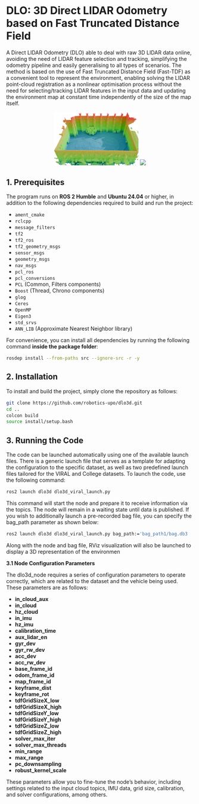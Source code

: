 <a id="readme-top"></a>
<!-- PROJECT LOGO -->
<br />
<div>

# DLO: 3D Direct LIDAR Odometry based on Fast Truncated Distance Field

A Direct LIDAR Odometry (DLO) able to deal with raw 3D LIDAR data online, avoiding the need of LIDAR feature selection and tracking, simplifying the odometry pipeline and easily generalising to all types of scenarios. The method is based on the use of Fast Truncated Distance Field (Fast-TDF) as a convenient tool to represent the environment, enabling solving the LIDAR point-cloud registration as a nonlinear optimisation process without the need for selecting/tracking LIDAR features in the input data and updating the environment map at constant time independently of the size of the map itself.
<p align="center">
  <img src="media/map_college.png" width="45%" />
  <img src="media/map_eee02.png" width="45%" />
</p>

## 1. Prerequisites


The program runs on **ROS 2 Humble** and **Ubuntu 24.04** or higher, in addition to the following dependencies required to build and run the project:

- `ament_cmake`
- `rclcpp`
- `message_filters`
- `tf2`
- `tf2_ros`
- `tf2_geometry_msgs`
- `sensor_msgs`
- `geometry_msgs`
- `nav_msgs`
- `pcl_ros`
- `pcl_conversions`
- `PCL` (Common, Filters components)
- `Boost` (Thread, Chrono components)
- `glog`
- `Ceres`
- `OpenMP`
- `Eigen3`
- `std_srvs`
- `ANN_LIB` (Approximate Nearest Neighbor library)

For convenience, you can install all dependencies by running the following command **inside the package folder**:
```bash
rosdep install --from-paths src --ignore-src -r -y
```

## 2. Installation


To install and build the project, simply clone the repository as follows:

   ```bash
   git clone https://github.com/robotics-upo/dlo3d.git
   cd ..
   colcon build
   source install/setup.bash
```

## 3. Running the Code
The code can be launched automatically using one of the available launch files. There is a generic launch file that serves as a template for adapting the configuration to the specific dataset, as well as two predefined launch files tailored for the VIRAL and College datasets.
To launch the code, use the following command:
  ```bash
ros2 launch dlo3d dlo3d_viral_launch.py
```
This command will start the node and prepare it to receive information via the topics. The node will remain in a waiting state until data is published. If you wish to additionally launch a pre-recorded bag file, you can specify the bag_path parameter as shown below:

  ```bash
ros2 launch dlo3d dlo3d_viral_launch.py bag_path:='bag_path1/bag.db3
```
Along with the node and bag file, RViz visualization will also be launched to display a 3D representation of the environmen

**3.1 Node Configuration Parameters**

The dlo3d_node requires a series of configuration parameters to operate correctly, which are related to the dataset and the vehicle being used. These parameters are as follows:
- **in_cloud_aux**
- **in_cloud**
- **hz_cloud**
- **in_imu**
- **hz_imu**
- **calibration_time**
- **aux_lidar_en**
- **gyr_dev**
- **gyr_rw_dev**
- **acc_dev**
- **acc_rw_dev**
- **base_frame_id**
- **odom_frame_id**
- **map_frame_id**
- **keyframe_dist**
- **keyframe_rot**
- **tdfGridSizeX_low**
- **tdfGridSizeX_high**
- **tdfGridSizeY_low**
- **tdfGridSizeY_high**
- **tdfGridSizeZ_low**
- **tdfGridSizeZ_high**
- **solver_max_iter**
- **solver_max_threads**
- **min_range**
- **max_range**
- **pc_downsampling**
- **robust_kernel_scale**

These parameters allow you to fine-tune the node’s behavior, including settings related to the input cloud topics, IMU data, grid size, calibration, and solver configurations, among others.